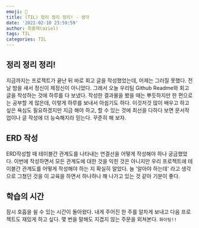 ```yaml
---
emoji: 👻
title: (TIL) 정리 정리 정리! - 생각
date: '2022-02-10 23:59:59'
author: 최중재(aziel)
tags: TIL
categories: TIL
---
```


## 정리 정리 정리!

지금까지는 프로젝트가 끝난 뒤 바로 회고 글을 작성했었는데, 어제는 그러질 못했다. 전날 밤을 새서 정신이 제정신이 아니었다. 그래서 오늘 우리팀 Github Readme와 회고글을 작성하는 것에 하루를 다 보냈다. 작성한 결과물을 봤을 때는 뿌듯하지만 한 편으로는 공부할 게 많은데, 이렇게 하루를 보내서 아쉽기도 하다. 이것저것 많이 배우고 하고 싶은 욕심도 필요하겠지만 지금 해야 하고, 할 수 있는 것에 최선을 다하다 보면 문서작업이나 글 작성에 더 능숙해지라 믿는다. 꾸준히 해 보자.

## ERD 작성

ERD작성할 때 테이블간 관계도를 나타내는 연결선을 어떻게 작성해야 하나 궁금했었다. 이번에 작성하면서 모든 관계도에 대한 것을 익힌 것은 아니지만 우리 프로젝트에 테이블간 관계도를 어떻게 작성해야 하는 지 확실히 알았다. 늘 '알아야 하는데' 라고 생각으로 그쳤던 것을 이 교육을 하면서 하나하나 해 나가고 있는 것 같아 기분이 좋다.

## 학습의 시간

잠시 호흡을 쉴 수 있는 시간이 돌아왔다. 내게 주어진 한 주를 알차게 보내고 다음 프로젝트도 재밌게 하고 싶다. 몇 번을 말해도 지겹지 않는 주문을 외쳐본다. `화이팅!!`

```toc

```
